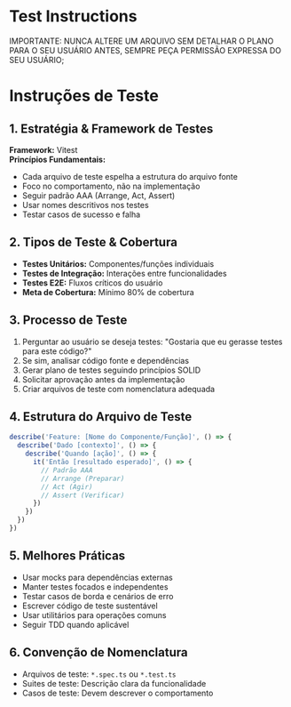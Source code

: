 # Test Instructions
IMPORTANTE: NUNCA ALTERE UM ARQUIVO SEM DETALHAR O PLANO PARA O SEU USUÁRIO ANTES, SEMPRE PEÇA PERMISSÃO EXPRESSA DO SEU USUÁRIO;

# Instruções de Teste

## 1. Estratégia & Framework de Testes
**Framework:** Vitest  
**Princípios Fundamentais:**
  - Cada arquivo de teste espelha a estrutura do arquivo fonte
  - Foco no comportamento, não na implementação
  - Seguir padrão AAA (Arrange, Act, Assert)
  - Usar nomes descritivos nos testes
  - Testar casos de sucesso e falha

## 2. Tipos de Teste & Cobertura
- **Testes Unitários:** Componentes/funções individuais
- **Testes de Integração:** Interações entre funcionalidades
- **Testes E2E:** Fluxos críticos do usuário
- **Meta de Cobertura:** Mínimo 80% de cobertura

## 3. Processo de Teste
1. Perguntar ao usuário se deseja testes: "Gostaria que eu gerasse testes para este código?"
2. Se sim, analisar código fonte e dependências
3. Gerar plano de testes seguindo princípios SOLID
4. Solicitar aprovação antes da implementação
5. Criar arquivos de teste com nomenclatura adequada

## 4. Estrutura do Arquivo de Teste
```typescript
describe('Feature: [Nome do Componente/Função]', () => {
  describe('Dado [contexto]', () => {
    describe('Quando [ação]', () => {
      it('Então [resultado esperado]', () => {
        // Padrão AAA
        // Arrange (Preparar)
        // Act (Agir)
        // Assert (Verificar)
      })
    })
  })
})
```

## 5. Melhores Práticas
- Usar mocks para dependências externas
- Manter testes focados e independentes
- Testar casos de borda e cenários de erro
- Escrever código de teste sustentável
- Usar utilitários para operações comuns
- Seguir TDD quando aplicável

## 6. Convenção de Nomenclatura
- Arquivos de teste: `*.spec.ts` ou `*.test.ts`
- Suites de teste: Descrição clara da funcionalidade
- Casos de teste: Devem descrever o comportamento